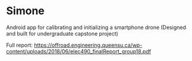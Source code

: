 # Simone
Android app for calibrating and initializing a smartphone drone (Designed and built for undergraduate capstone project)

Full report: https://offroad.engineering.queensu.ca/wp-content/uploads/2018/06/elec490_finalReport_group18.pdf
